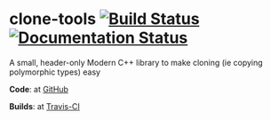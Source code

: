 # clone-tools [![Build Status](https://travis-ci.org/tonyelewis/clone-tools.svg?branch=master)](https://travis-ci.org/tonyelewis/clone-tools) [![Documentation Status](https://readthedocs.org/projects/clone-tools/badge/?version=latest)](http://clone-tools.readthedocs.io/en/latest/?badge=latest)

A small, header-only Modern C++ library to make cloning (ie copying polymorphic types) easy

**Code**: at [GitHub](https://github.com/tonyelewis/clone-tools "The clone-tools GitHub respository")

**Builds**: at [Travis-CI](https://travis-ci.org/tonyelewis/clone-tools "The clone-tools Travis-CI builds")
